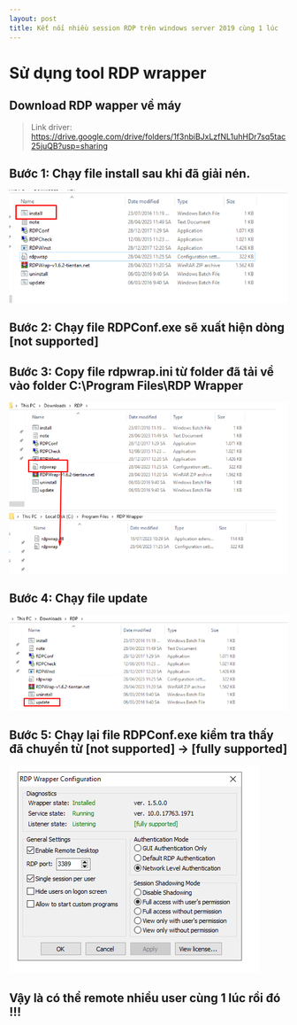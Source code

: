 ```yaml
---
layout: post
title: Kết nối nhiều session RDP trên windows server 2019 cùng 1 lúc
---
```


# Sử dụng tool RDP wrapper

## Download RDP wapper về máy

> Link driver: https://drive.google.com/drive/folders/1f3nbiBJxLzfNL1uhHDr7sq5tac25juQB?usp=sharing

## Bước 1: Chạy file install sau khi đã giải nén.
![images](/images/rdp-1.png )

## Bước 2: Chạy file RDPConf.exe sẽ xuất hiện dòng [not supported]

## Bước 3: Copy file rdpwrap.ini từ folder đã tải về vào folder C:\Program Files\RDP Wrapper
![images](/images/rdp-2.png )

## Bước 4: Chạy file update 
![images](/images/rdp-3.png )

## Bước 5: Chạy lại file RDPConf.exe kiểm tra thấy đã chuyển từ [not supported] -> [fully supported]
![images](/images/rdp-4.png )

## Vậy là có thể remote nhiều user cùng 1 lúc rồi đó !!!